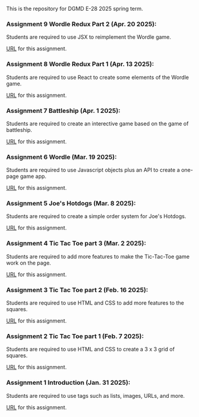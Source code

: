 This is the repository for DGMD E-28 2025 spring term. 

### Assignment 9 Wordle Redux Part 2 (Apr. 20 2025):
Students are required to use JSX to reimplement the Wordle game.

[URL](https://johnnybean181.github.io/assignments_dgmd_e28/hw2/wordle_react_v2.html) for this assignment.

### Assignment 8 Wordle Redux Part 1 (Apr. 13 2025):
Students are required to use React to create some elements of the Wordle game.

[URL](https://johnnybean181.github.io/assignments_dgmd_e28/hw8/wordle_react.html) for this assignment.

### Assignment 7 Battleship (Apr. 1 2025):
Students are required to create an interective game based on the game of battleship.

[URL](https://johnnybean181.github.io/assignments_dgmd_e28/hw7/battleship.html) for this assignment.

### Assignment 6 Wordle (Mar. 19 2025):
Students are required to use Javascript objects plus an API to create a one-page game app.

[URL](https://johnnybean181.github.io/assignments_dgmd_e28/hw6/wordle.html) for this assignment.

### Assignment 5 Joe's Hotdogs (Mar. 8 2025):
Students are required to create a simple order system for Joe's Hotdogs.

[URL](https://johnnybean181.github.io/assignments_dgmd_e28/hw5/hw5.html) for this assignment.

### Assignment 4 Tic Tac Toe part 3 (Mar. 2 2025):
Students are required to add more features to make the Tic-Tac-Toe game work on the page.

[URL](https://johnnybean181.github.io/assignments_dgmd_e28/hw4/ttt5.html) for this assignment.

### Assignment 3 Tic Tac Toe part 2 (Feb. 16 2025):
Students are required to use HTML and CSS to add more features to the squares.

[URL](https://johnnybean181.github.io/assignments_dgmd_e28/hw3/ttt3.html) for this assignment.

### Assignment 2 Tic Tac Toe part 1 (Feb. 7 2025):
Students are required to use HTML and CSS to create a 3 x 3 grid of squares.

[URL](https://johnnybean181.github.io/assignments_dgmd_e28/hw2/ttt1.html) for this assignment.

### Assignment 1 Introduction (Jan. 31 2025):
Students are required to use tags such as lists, images, URLs, and more.

[URL](https://johnnybean181.github.io/assignments_dgmd_e28/) for this assignment.
